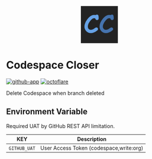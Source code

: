 <!----- BEGIN GHOST DOCS LOGO src="./assets/logo.png" ----->

<div align="center">
<img src="./assets/logo.png" width="100px" />
</div>

<!----- END GHOST DOCS LOGO ----->

<!----- BEGIN GHOST DOCS HEADER ----->

# Codespace Closer

[![github-app](https://img.shields.io/badge/GitHub_App-Codespace_Closer-midnightblue)](https://github.com/apps/codespace-closer) [![octoflare](https://img.shields.io/badge/framework-🌤️Octoflare-dodgerblue)](https://github.com/jill64/octoflare)

Delete Codespace when branch deleted

<!----- END GHOST DOCS HEADER ----->

## Environment Variable

Required UAT by GitHub REST API limitation.

| KEY          | Description                             |
| ------------ | --------------------------------------- |
| `GITHUB_UAT` | User Access Token (codespace,write:org) |
